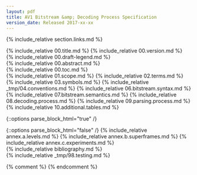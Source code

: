 ```yaml
---
layout: pdf
title: AV1 Bitstream &amp; Decoding Process Specification
version_date: Released 2017-xx-xx
---
```


{% include_relative section.links.md %}
<div id="cover" markdown="1">
{% include_relative 00.title.md %}
{% include_relative 00.version.md %}
</div>
<div id="draft-legend" class="alert alert-danger" markdown="1">
{% include_relative 00.draft-legend.md %}
</div>
<div id="abstract" markdown="1">
{% include_relative 00.abstract.md %}
</div>
<div id="toc" markdown="1">
{% include_relative 00.toc.md %}
</div>
{% include_relative 01.scope.md %}
{% include_relative 02.terms.md %}
{% include_relative 03.symbols.md %}
{% include_relative _tmp/04.conventions.md %}
{% include_relative 06.bitstream.syntax.md %}
{% include_relative 07.bitstream.semantics.md %}
{% include_relative 08.decoding.process.md %}
{% include_relative 09.parsing.process.md %}
{% include_relative 10.additional.tables.md %}

{::options parse_block_html="true" /}
<div class="annex">
{::options parse_block_html="false" /}
{% include_relative annex.a.levels.md %}
{% include_relative annex.b.superframes.md %}
{% include_relative annex.c.experiments.md %}
</div>

<div id="biblio" markdown="1">
{% include_relative bibliography.md %}
</div>
{% include_relative _tmp/98.testing.md %}

{% comment %}
{% endcomment %}

